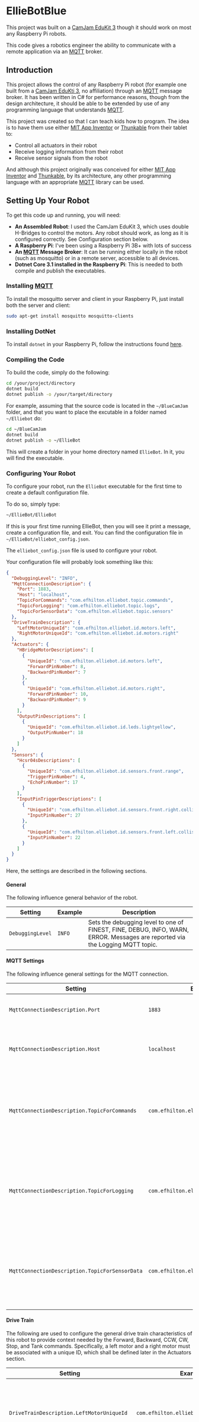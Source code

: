 # EllieBotBlue
This project was built on a [CamJam EduKit 3](https://thepihut.com/collections/camjam-edukit/products/camjam-edukit-3-robotics) though it should work on most any Raspberry Pi robots.  

This code gives a robotics engineer the ability to communicate with a remote application via an [MQTT](https://mqtt.org/) broker.  

## Introduction
This project allows the control of any Raspberry Pi robot (for example one built from a [CamJam EduKti 3](https://thepihut.com/collections/camjam-edukit/products/camjam-edukit-3-robotics), no affiliation) through an [MQTT](https://mqtt.org/) message broker. It has been written in C# for performance reasons, though from the design architecture, it should be able to be extended by use of any programming language that understands [MQTT](https://mqtt.org/).

This project was created so that I can teach kids how to program.  The idea is to have them use either [MIT App Inventor](https://appinventor.mit.edu/) or [Thunkable](https://thunkable.com/#/) from their tablet to:

- Control all actuators in their robot
- Receive logging information from their robot
- Receive sensor signals from the robot

And although this project originally was conceived for either [MIT App Inventor](https://appinventor.mit.edu/) and [Thunkable](https://thunkable.com/#/), by its architecture, any other programming language with an appropriate [MQTT](https://mqtt.org/) library can be used.

## Setting Up Your Robot

To get this code up and running, you will need:

- **An Assembled Robot**: I used the CamJam EduKit 3, which uses double H-Bridges to control the motors. Any robot should work, as long as it is configured correctly. See Configuration section below.
- **A Raspberry Pi**: I've been using a Raspberry Pi 3B+ with lots of success
- **An [MQTT](https://mqtt.org/) Message Broker**: It can be running either locally in the robot (such as mosquitto) or in a remote server, accessible to all devices. 
- **Dotnet Core 3.1 installed in the Raspberry Pi**: This is needed to both compile and publish the executables.

### Installing [MQTT](https://mqtt.org/)

To install the mosquitto server and client in your Raspberry Pi, just install both the server and client:

```BASH
sudo apt-get install mosquitto mosquitto-clients
```

### Installing DotNet

To install `dotnet` in your Raspberry Pi, follow the instructions found [here](https://docs.microsoft.com/en-us/dotnet/iot/deployment).

### Compiling the Code

To build the code, simply do the following:

```BASH
cd /your/project/directory
dotnet build
dotnet publish -o /your/target/directory
```
For example, assuming that the source code is located in the `~/BlueCamJam` folder, and that you want to place the excutable in a folder named `~/Elliebot` do:

```BASH
cd ~/BlueCamJam
dotnet build
dotnet publish -o ~/EllieBot
```

This will create a folder in your home directory named `EllieBot`. In it, you will find the executable. 

### Configuring Your Robot

To configure your robot, run the `EllieBot` executable for the first time to create a default configuration file.

To do so, simply type:

```BASH
~/EllieBot/EllieBot
```

If this is your first time running EllieBot, then you will see it print a message, create a configuration file, and exit.  You can find the configuration file in `~/EllieBot/elliebot_config.json`.

The `elliebot_config.json` file is used to configure your robot. 


Your configuration file will probably look something like this:

```JSON
{
  "DebuggingLevel": "INFO",
  "MqttConnectionDescription": {
    "Port": 1883,
    "Host": "localhost",
    "TopicForCommands": "com.efhilton.elliebot.topic.commands",
    "TopicForLogging": "com.efhilton.elliebot.topic.logs",
    "TopicForSensorData": "com.efhilton.elliebot.topic.sensors"
  },
  "DriveTrainDescription": {
    "LeftMotorUniqueId": "com.efhilton.elliebot.id.motors.left",
    "RightMotorUniqueId": "com.efhilton.elliebot.id.motors.right"
  },
  "Actuators": {
    "HBridgeMotorDescriptions": [
      {
        "UniqueId": "com.efhilton.elliebot.id.motors.left",
        "ForwardPinNumber": 8,
        "BackwardPinNumber": 7
      },
      {
        "UniqueId": "com.efhilton.elliebot.id.motors.right",
        "ForwardPinNumber": 10,
        "BackwardPinNumber": 9
      }
    ],
    "OutputPinDescriptions": [
      {
        "UniqueId": "com.efhilton.elliebot.id.leds.lightyellow",
        "OutputPinNumber": 18
      }
    ]
  },
  "Sensors": {
    "Hcsr04sDescriptions": [
      {
        "UniqueId": "com.efhilton.elliebot.id.sensors.front.range",
        "TriggerPinNumber": 4,
        "EchoPinNumber": 17
      }
    ],
    "InputPinTriggerDescriptions": [
      {
        "UniqueId": "com.efhilton.elliebot.id.sensors.front.right.collision",
        "InputPinNumber": 27
      },
      {
        "UniqueId": "com.efhilton.elliebot.id.sensors.front.left.collision",
        "InputPinNumber": 22
      }
    ]
  }
}

```
Here, the settings are described in the following sections.

#### General

The following influence general behavior of the robot.

| Setting | Example | Description | 
| --- | ---| --- | 
| `DebuggingLevel` | `INFO` | Sets the debugging level to one of FINEST, FINE, DEBUG, INFO, WARN, ERROR. Messages are reported via the Logging MQTT topic. |

#### MQTT Settings

The following influence general settings for the MQTT connection.

| Setting | Example | Description | 
| --- | ---| --- | 
| `MqttConnectionDescription.Port` | `1883` | The port via which to connect to the [MQTT](https://mqtt.org/) broker | 
| `MqttConnectionDescription.Host` | `localhost` | The server hosting the [MQTT](https://mqtt.org/) broker (it could be local or remote) |
| `MqttConnectionDescription.TopicForCommands` | `com.efhilton.elliebot.topic.commands` | The [MQTT](https://mqtt.org/) topic via which commands will be received. Any device/module can add/listen to commands in this topic. |
| `MqttConnectionDescription.TopicForLogging` | `com.efhilton.elliebot.topic.logs` | The [MQTT](https://mqtt.org/) topic via which commands will be received. Any device and/or module can add/listen to events in this topic. |
| `MqttConnectionDescription.TopicForSensorData` | `com.efhilton.elliebot.topic.sensors` | The [MQTT](https://mqtt.org/) topic via which sensor data will be transmitted. Any device and/or module can add/listen to data in this topic. |

#### Drive Train

The following are used to configure the general drive train characteristics of this robot to provide context needed by the Forward, Backward, CCW, CW, Stop, and Tank commands.  Specifically, a left motor and a right motor must be associated with a unique ID, which shall be defined later in the Actuators section.

| Setting | Example | Description | 
| --- | ---| --- | 
|`DriveTrainDescription.LeftMotorUniqueId` | `com.efhilton.elliebot.id.motors.left` | Declares the left motor id. This id should be defined in the Actuator section. |
|`DriveTrainDescription.RightMotorUniqueId` | `com.efhilton.elliebot.id.motors.right` | Declares the right motor id. This id should be defined in the Actuator section. |

#### Actuators

The following describes actuators configurations. Actuators are any lights, motors, etc. Any number of them can be defined.  Actuators are generally accessible via the Commands MQTT topic.

| Setting | Example | Description | 
| --- | ---| --- | 
| `Actuators.HBridgeMotorDescriptions.UniqueId` | `com.efhilton.elliebot.id.motors.left` | HBridge motor unique identifier for a given motor. This motor is controlled via a simple HBridge, which uses a forward pin, and a backward pin. In this configuration, no Enable pin is used, yet the program will simulate a PWM signal to control the pins as necessary. |
| `Actuators.HBridgeMotorDescriptions.ForwardPinNumber` | 8 | The GPIO pin which will drive this motor forward. |
| `Actuators.HBridgeMotorDescriptions.BackwardPinNumber` |  7| The GPIO pin which will drive the motor Backward. | 
| `OutputPinDescriptions.UniqueId` | `com.efhilton.elliebot.id.leds.lightyellow` | The unique identifier for an output pin |
| `OutputPinDescriptions.OutputPinNumber` | 18 | The GPIO output pin. | 

#### Sensors 

Registered sensors will be monitored and their value reported via the Sensor Data MQTT topic.

| Setting | Example | Description |
| --- | --- | --- |
| `Sensors.Hcsr04sDescriptions.UniqueId` |` com.efhilton.elliebot.id.sensors.front.range` | The unique identifier for a HCSR04s Ultrasonic Range sensor |
| `Sensors.Hcsr04sDescriptions.TriggerPinNumber` |  4 | The GPIO pin which is used to trigger the range finding in the HCSR04s sensor. |
| `Sensors.Hcsr04sDescriptions.EchoPinNumber` | 17 | The GPIO pin that receives the return pulse from the HCSR04s sensor. |
| `Sensors.InputPinTriggerDescriptions.UniqueId` | `com.efhilton.elliebot.id.sensors.front.right.collision` | The Unique Identifier for an input pin trigger. |
| `Sensors.InputPinTriggerDescriptions.InputPinNumber` | 27 | The GPIO pin which receives the change in value (high or low) |


> :warning: **WARNING**: For simplicity, and with the assumption that this code is running inside a controlled network, all security mechanisms have been disabled. You have been warned!

> :warning: **WARNING** Please make sure that the settings match your hardware. Failure to do so could damage your robot!

## Running The Code

Once you've configured your robot as described above, you are ready to run the code.

To do so, simply type:

```BASH
~/EllieBot/EllieBot
```

Your robot is now ready to receive commands.

## Commanding Your Robot

This section describes the syntax needed to command your robot.

### General Command Syntax

Commands are sent as json packets over the [MQTT](https://mqtt.org/) Commands topic. They have the syntax as follows:

```JSON
{
    "Command":"<some command>",
    "Arguments": [
        "<arg1>", ... , "<argN>"
    ]
}
```

For example, to drive your robot like a tank, simply set the forward and ccw effort by using the `com.efhilton.elliebot.cmd.go.tank` command as follows:

```JSON
{
    "Command":"com.efhilton.elliebot.cmd.go.tank",
    "Arguments": [
        "0.1","-0.5"
    ]
}
```
Here, the end effect is that the tank will advance forward at a very slow speed while turning clockwise (roughly speaking, the left motor will operate at 60% duty cycle, going forward, while the right motor operates at 40% duty cycle, going backward).

### Commands

The following commands are recognized by the robot.

| Command | Arguments | Example | Description |
| --- | --- | --- | --- | 
| `com.efhilton.elliebot.cmd.go.tank` | `<forward_effort>,<ccw_effort>`| `{"Command":"com.efhilton.elliebot.cmd.go.tank", "Arguments": ["0.5","-0.5"]}`| Sets the forward speed of the robot as well as the rate of rotation.  For example, setting the `<forward_effort>` to zero, and the `<ccw_effort>` to one will cause the robot to spin counterclockwise about its vertical axis only.  Acceptable values range from `[-1, 1]` for both arguments.|
| `com.efhilton.elliebot.cmd.go.back` | `<abs_dutycycle>`| `{"Command":"com.efhilton.elliebot.cmd.go.back", "Arguments": ["0.5"]}`| Sets the backward speed to the specified absolute duty cycle. The `<abs_dutycycle>` argument will dictate how much effort to use on this command.  Valid arguments are in the range of `[0,1]`.|
| `com.efhilton.elliebot.cmd.go.forward` | `<abs_dutycycle>`| `{"Command":"com.efhilton.elliebot.cmd.go.forward", "Arguments": ["0.5"]}`| Sets the forward speed to the specified absolute duty cycle. The `<abs_dutycycle>` argument will dictate how much effort to use on this command.  Valid arguments are in the range of `[0,1]`.|
| `com.efhilton.elliebot.cmd.go.ccw` | `<abs_dutycycle>`| `{"Command":"com.efhilton.elliebot.cmd.go.ccw", "Arguments": ["0.5"]}`| Sets the counterclockwise speed to the specified absolute duty cycle. The `<abs_dutycycle>` argument will dictate how much effort to use on this command.  Valid arguments are in the range of `[0,1]`.|
| `com.efhilton.elliebot.cmd.go.cw` | `<abs_dutycycle>`| `{"Command":"com.efhilton.elliebot.cmd.go.cw", "Arguments": ["0.5"]}`| Sets the clockwise speed to the specified absolute duty cycle. The `<abs_dutycycle>` argument will dictate how much effort to use on this command.  Valid arguments are in the range of `[0,1]`.|
| `com.efhilton.elliebot.cmd.go.stop` | _none_ | `{"Command":"com.efhilton.elliebot.cmd.go.stop", "Arguments": []}`| Stops all motion of the robot.|
| `com.efhilton.elliebot.cmd.led.on` | `{"Command":"com.efhilton.elliebot.cmd.led.on", "Arguments": ["com.efhilton.elliebot.id.leds.lightyellow" ]}` | Turns on the pin identified by the unique identifier.  In the case of this example, this turns on the yellow light identified by `com.efhilton.elliebot.id.leds.lightyellow`.|
| `com.efhilton.elliebot.cmd.led.off` | `{"Command":"com.efhilton.elliebot.cmd.led.off", "Arguments": ["com.efhilton.elliebot.id.leds.lightyellow" ]}` | Turns off the pin identified by the unique identifier.  In the case of this example, this turns off the yellow light identified by `com.efhilton.elliebot.id.leds.lightyellow`.|
| `com.efhilton.elliebot.cmd.pwm.set` | `{"Command":"com.efhilton.elliebot.cmd.pwm.set", "Arguments": ["com.efhilton.elliebot.id.motors.left", "0.4" ]}` | Sets the PWM duty cycle for the identified HBridge Motor.  In the case of this example, this sets the duty cycle for the left motor identified by `com.efhilton.elliebot.id.motors.left`.|

## Receiving Sensor Data 

Sensor data is transmitted as a JSON packet over the Sensor Data MQTT topic.  The packet looks as follows:

```JSON
{
     "UniqueId":"<unique_id>",
     "Data":["<datum_1>",...,"<datum_N>"]
}
```

Example:

```JSON
{
     "UniqueId":"my.temperature.sensor",
     "Data":["23.0"]
}
```

Here:

- `UniqueId` is a unique identifier for the sensor, in this case `my.temperature.sensor`
- `Data` is an array of data received from that sensor.  For example, a temperature sensor would return one datum, whereas an array of temperature sensors would return an appropriately sized array. In this case, this sensor is reporting a 23 degree celsius teperature.

It is important to note that any device/module can generate and/or consume sensor data.

## Receiving Logging Information

Logging messages are transmitted as JSON packets over the Logs MQTT topic.  The packet looks as follows:

```JSON
{
     "Level":"<log_level_as_int>",
     "LevelStr": "<log_level_as_human_readable_str>",
     "Message": "<log_message>"
}
```
For example:

```JSON
{
     "Level":"2",
     "LevelStr": "DEBUG",
     "Message": "Battery level is now at 50%"
}
```
Here:

- `Level`: A number ranging from 0-5, representing a FINEST, FINE, DEBUG, INFO, WARN, ERROR, respectively.
- `LevelStr`: A human readable level string, for example "FINEST", "FINE", "DEBUG", "INFO", "WARN", and "ERROR".
- `Message`: The event message. For example "Battery level is low".

It is important to note that any device/module can generate and/or consume logging information.

## Client Code, [MIT App Inventor](https://appinventor.mit.edu/)

A quick way to test out your robot is to create a simple application in [MIT App Inventor](https://appinventor.mit.edu/).  

Here, I created a simple joystick application which makes use of the `com.efhilton.elliebot.cmd.go.tank` command. I had a lot of fun driving this robot all around the house, using my phone. I drove it around all forms of obstacles, and timed myself as a personal challenge.

The [MIT App Inventor](https://appinventor.mit.edu/) code can be found [here](./images/EllieBotBlue_Tester.aia).
The Design screen implements a simple joystick control as follows: ![Design Screen](images/screens.png).

I used:
- the built in "Ball" widget, used that as the joystick's head. You drag the ball across the screen, and its relative position from center is converted into control signals for the robot.  
- a text box to enter the IP address of the robot
- a checkbox to connect and disconnect from the robot
- two sliders, which I use to control the horizontal and vertical sensitivity of the joystick
- the `UrsPahoClient`, which is a fantastic little [MQTT](https://mqtt.org/) client plugin that you can download from the [Ullis Roboter Seite](https://ullisroboterseite.de/android-AI2-PahoMQTT-en.html).
- a log window which listens to the logs topic.
- a sensor display widget
- a switch to turn a light on and off.

The blocks for this project are as follows ![Blocks](images/blocks.png).  

## License
This project is governed by the MIT License. All rights reserved.

## Author
The main author for this project is Edgar Hilton, edgar.hilton@gmail.com.

## Questions?
Please don't hesitate to reach out to me, edgar.hilton@gmail.com if you have any questions, comments, or ideas on how to enhance this project.

## Buy Me Coffee
If you find this code useful, and if you either want to feed my growing love of Raspberry Pi hardware, or if you want to buy me a cup of coffee, then consider making a Paypal donation to [my Paypal](http://paypal.com.me/mighty2020).

## Copyright
Copyright 2021 Edgar Hilton

Permission is hereby granted, free of charge, to any person obtaining a copy of this software and associated documentation files (the "Software"), to deal in the Software without restriction, including without limitation the rights to use, copy, modify, merge, publish, distribute, sublicense, and/or sell copies of the Software, and to permit persons to whom the Software is furnished to do so, subject to the following conditions:

The above copyright notice and this permission notice shall be included in all copies or substantial portions of the Software.

THE SOFTWARE IS PROVIDED "AS IS", WITHOUT WARRANTY OF ANY KIND, EXPRESS OR IMPLIED, INCLUDING BUT NOT LIMITED TO THE WARRANTIES OF MERCHANTABILITY, FITNESS FOR A PARTICULAR PURPOSE AND NONINFRINGEMENT. IN NO EVENT SHALL THE AUTHORS OR COPYRIGHT HOLDERS BE LIABLE FOR ANY CLAIM, DAMAGES OR OTHER LIABILITY, WHETHER IN AN ACTION OF CONTRACT, TORT OR OTHERWISE, ARISING FROM, OUT OF OR IN CONNECTION WITH THE SOFTWARE OR THE USE OR OTHER DEALINGS IN THE SOFTWARE.

In other words, use this software at your own risk. 

